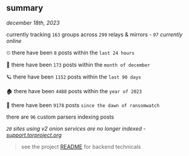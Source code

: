 
## summary
_december 18th, 2023_

currently tracking `163` groups across `299` relays & mirrors - _`97` currently online_

⏲ there have been `8` posts within the `last 24 hours`

🦈 there have been `173` posts within the `month of december`

🪐 there have been `1152` posts within the `last 90 days`

🏚 there have been `4488` posts within the `year of 2023`

🦕 there have been `9178` posts `since the dawn of ransomwatch`

there are `96` custom parsers indexing posts

_`20` sites using v2 onion services are no longer indexed - [support.torproject.org](https://support.torproject.org/onionservices/v2-deprecation/)_

> see the project [README](https://github.com/joshhighet/ransomwatch#ransomwatch--) for backend technicals

